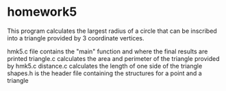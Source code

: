 homework5
=========
This program calculates the largest radius of a circle that can be 
inscribed into a triangle provided by 3 coordinate vertices.

hmk5.c file contains the "main" function and where the final results are printed
triangle.c calculates the area and perimeter of the triangle provided by hmk5.c
distance.c calculates the length of one side of the triangle
shapes.h is the header file containing the structures for a point and a triangle
